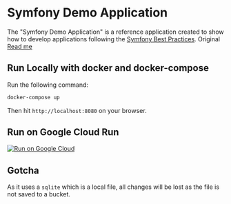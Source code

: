 Symfony Demo Application
========================

The "Symfony Demo Application" is a reference application created to show how
to develop applications following the [Symfony Best Practices](https://symfony.com/doc/current/best_practices/index.html). Original [Read me](https://github.com/symfony/demo)

## Run Locally with docker and docker-compose

Run the following command:

```bash
docker-compose up
```

Then hit `http://localhost:8080` on your browser.

## Run on Google Cloud Run

[![Run on Google Cloud](https://storage.googleapis.com/cloudrun/button.svg)](https://console.cloud.google.com/cloudshell/editor?shellonly=true&cloudshell_image=gcr.io/cloudrun/button&cloudshell_git_repo=https://github.com/geshan/symfony-demo-google-cloud-run.git)

## Gotcha

As it uses a `sqlite` which is a local file, all changes will be lost as the file is not saved to a bucket.

